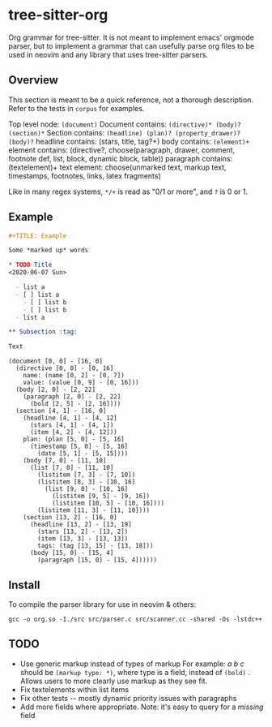 # tree-sitter-org

Org grammar for tree-sitter. It is not meant to implement emacs' orgmode
parser, but to implement a grammar that can usefully parse org files to be used
in neovim and any library that uses tree-sitter parsers.

## Overview

This section is meant to be a quick reference, not a thorough description.
Refer to the tests in `corpus` for examples.

Top level node: `(document)`
Document contains: `(directive)* (body)? (section)*`
Section contains: `(headline) (plan)? (property_drawer)? (body)?`
headline contains: (stars, title, tag?+)
body contains: `(element)+`
element contains: (directive?, choose(paragraph, drawer, comment, footnote def, list, block, dynamic block, table))
paragraph contains: (textelement)+
text element: choose(unmarked text, markup text, timestamps, footnotes, links, latex fragments)

Like in many regex systems, `*/+` is read as "0/1 or more", and `?` is 0 or 1.

## Example

``` org
#+TITLE: Example

Some *marked up* words

* TODO Title
<2020-06-07 Sun>

  - list a
  - [ ] list a
    - [ ] list b
    - [ ] list b
  - list a

** Subsection :tag:

Text
```

```
(document [0, 0] - [16, 0]
  (directive [0, 0] - [0, 16]
    name: (name [0, 2] - [0, 7])
    value: (value [0, 9] - [0, 16]))
  (body [2, 0] - [2, 22]
    (paragraph [2, 0] - [2, 22]
      (bold [2, 5] - [2, 16])))
  (section [4, 1] - [16, 0]
    (headline [4, 1] - [4, 12]
      (stars [4, 1] - [4, 1])
      (item [4, 2] - [4, 12]))
    plan: (plan [5, 0] - [5, 16]
      (timestamp [5, 0] - [5, 16]
        (date [5, 1] - [5, 15])))
    (body [7, 0] - [11, 10]
      (list [7, 0] - [11, 10]
        (listitem [7, 3] - [7, 10])
        (listitem [8, 3] - [10, 16]
          (list [9, 0] - [10, 16]
            (listitem [9, 5] - [9, 16])
            (listitem [10, 5] - [10, 16])))
        (listitem [11, 3] - [11, 10])))
    (section [13, 2] - [16, 0]
      (headline [13, 2] - [13, 19]
        (stars [13, 2] - [13, 2])
        (item [13, 3] - [13, 13])
        tags: (tag [13, 15] - [13, 18]))
      (body [15, 0] - [15, 4]
        (paragraph [15, 0] - [15, 4])))))
```

## Install

To compile the parser library for use in neovim & others:

`gcc -o org.so -I./src src/parser.c src/scanner.cc -shared -Os -lstdc++`

## TODO

  - Use generic markup instead of types of markup
    For example: *a b c* should be `(markup type: *)`, where type is a field, instead of `(bold)` .
    Allows users to more clearly use markup as they see fit.
  - Fix textelements within list items
  - Fix other tests -- mostly dynamic priority issues with paragraphs
  - Add more fields where appropriate. Note: it's easy to query for a _missing_ field
